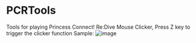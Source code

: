 # PCRTools
Tools for playing Princess Connect! Re:Dive
Mouse Clicker, Press Z key to trigger the clicker function
Sample:
![image](https://github.com/EKsumic/PCRTools/blob/master/sample.gif)   
